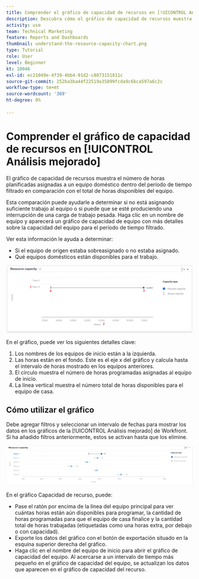 ```yaml
---
title: Comprender el gráfico de capacidad de recursos en [!UICONTROL Análisis mejorado]
description: Descubra cómo el gráfico de capacidad de recursos muestra el número de horas programadas asignadas a un equipo doméstico dentro del período de tiempo filtrado en comparación con el total de horas disponibles del equipo.
activity: use
team: Technical Marketing
feature: Reports and Dashboards
thumbnail: understand-the-resource-capacity-chart.png
type: Tutorial
role: User
level: Beginner
kt: 10046
exl-id: ec21049e-4f39-4bb4-91d2-c8873151811c
source-git-commit: 252ba3ba44f22519a35899fcda9c6bca597a6c2c
workflow-type: tm+mt
source-wordcount: '369'
ht-degree: 0%

---
```


# Comprender el gráfico de capacidad de recursos en [!UICONTROL Análisis mejorado]

El gráfico de capacidad de recursos muestra el número de horas planificadas asignadas a un equipo doméstico dentro del período de tiempo filtrado en comparación con el total de horas disponibles del equipo.

Esta comparación puede ayudarle a determinar si no está asignando suficiente trabajo al equipo o si puede que se esté produciendo una interrupción de una carga de trabajo pesada. Haga clic en un nombre de equipo y aparecerá un gráfico de capacidad de equipo con más detalles sobre la capacidad del equipo para el período de tiempo filtrado.

Ver esta información le ayuda a determinar:

* Si el equipo de origen estaba sobreasignado o no estaba asignado.
* Qué equipos domésticos están disponibles para el trabajo.

![Imagen que muestra un gráfico de capacidad de recursos con números en las áreas descritas en las viñetas siguientes](assets/section-3-2.png)

En el gráfico, puede ver los siguientes detalles clave:

1. Los nombres de los equipos de inicio están a la izquierda.
1. Las horas están en el fondo. Este es el eje x del gráfico y calcula hasta el intervalo de horas mostrado en los equipos anteriores.
1. El círculo muestra el número de horas programadas asignadas al equipo de inicio.
1. La línea vertical muestra el número total de horas disponibles para el equipo de casa.

## Cómo utilizar el gráfico

Debe agregar filtros y seleccionar un intervalo de fechas para mostrar los datos en los gráficos de la [!UICONTROL Análisis mejorado] de Workfront. Si ha añadido filtros anteriormente, estos se activan hasta que los elimine.

![Una imagen que muestra un gráfico de capacidad de recursos](assets/section-3-3.png)

En el gráfico Capacidad de recurso, puede:

* Pase el ratón por encima de la línea del equipo principal para ver cuántas horas están aún disponibles para programar, la cantidad de horas programadas para que el equipo de casa finalice y la cantidad total de horas trabajadas (etiquetadas como una horas extra, por debajo o con capacidad).
* Exporte los datos del gráfico con el botón de exportación situado en la esquina superior derecha del gráfico.
* Haga clic en el nombre del equipo de inicio para abrir el gráfico de capacidad del equipo. Al acercarse a un intervalo de tiempo más pequeño en el gráfico de capacidad del equipo, se actualizan los datos que aparecen en el gráfico de capacidad del recurso.
